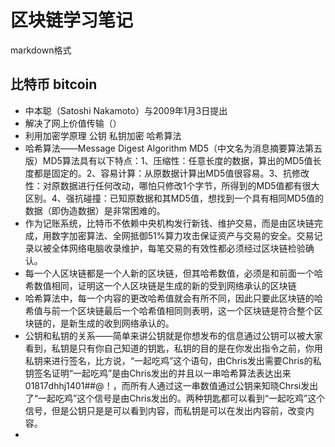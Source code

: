 # 区块链学习笔记
markdown格式

## 比特币 bitcoin 

* 中本聪（Satoshi Nakamoto）与2009年1月3日提出
* 解决了网上价值传输（）
* 利用加密学原理 公钥 私钥加密 哈希算法
* 哈希算法——Message Digest Algorithm MD5（中文名为消息摘要算法第五版）MD5算法具有以下特点：1、压缩性：任意长度的数据，算出的MD5值长度都是固定的。2、容易计算：从原数据计算出MD5值很容易。3、抗修改性：对原数据进行任何改动，哪怕只修改1个字节，所得到的MD5值都有很大区别。4、强抗碰撞：已知原数据和其MD5值，想找到一个具有相同MD5值的数据（即伪造数据）是非常困难的。
* 作为记账系统，比特币不依赖中央机构发行新钱、维护交易，而是由区块链完成，用数字加密算法、全网抵御51%算力攻击保证资产与交易的安全。交易记录以被全体网络电脑收录维护，每笔交易的有效性都必须经过区块链检验确认。
* 每一个人区块链都是一个人新的区块链，但其哈希数值，必须是和前面一个哈希数值相同，证明这一个人区块链是生成的新的受到网络承认的区块链
* 哈希算法中，每一个内容的更改哈希值就会有所不同，因此只要此区块链的哈希值与前一个区块链最后一个哈希值相同则表明，这一个区块链是符合整个区块链的，是新生成的收到网络承认的。
* 公钥和私钥的关系——简单来讲公钥就是你想发布的信息通过公钥可以被大家看到，私钥是只有你自己知道的钥匙，私钥的目的是在你发出指令之前，你用私钥来进行签名，比方说，“一起吃鸡”这个语句，由Chris发出需要Chris的私钥签名证明“一起吃鸡”是由Chris发出的并且以一串哈希算法表达出来01817dhhj1401##@！，而所有人通过这一串数值通过公钥来知晓Chrsi发出了“一起吃鸡”这个信号是由Chris发出的。两种钥匙都可以看到“一起吃鸡”这个信号，但是公钥只是是可以看到内容，而私钥是可以在发出内容前，改变内容。
* 
